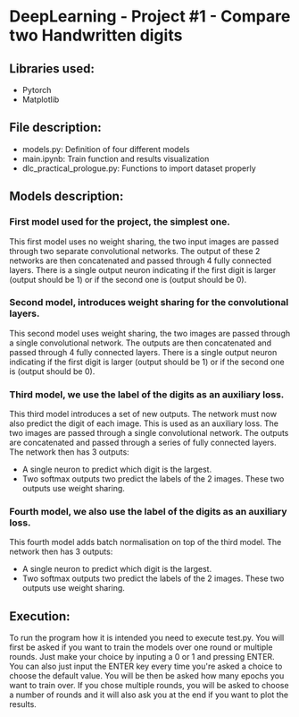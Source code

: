 # DeepLearning - Project #1 - Compare two Handwritten digits

## Libraries used: 

<ul>
<li>Pytorch</li>
<li>Matplotlib</li>
</ul>


## File description:

<ul>
<li>models.py: Definition of four different models</li>
<li>main.ipynb: Train function and results visualization</li>
<li>dlc_practical_prologue.py: Functions to import dataset properly</li>
</ul>


## Models description:

### First model used for the project, the simplest one.

This first model uses no weight sharing, the two input images are passed through two separate convolutional networks. The output of these 2 networks are then concatenated and passed through 4 fully connected layers. There is a single output neuron indicating if the first digit is larger (output should be 1) or if the second one is (output should be 0).

### Second model, introduces weight sharing for the convolutional layers.

This second model uses weight sharing, the two images are passed through a single convolutional network. The outputs are then concatenated and passed through 4 fully connected layers. There is a single output neuron indicating if the first digit is larger (output should be 1) or if the second one is (output should be 0).

### Third model, we use the label of the digits as an auxiliary loss.

This third model introduces a set of new outputs. The network must now also predict the digit of each image. This is used as an auxiliary loss. The two images are passed through a single convolutional network. The outputs are concatenated and passed through a series of fully connected layers. The network then has 3 outputs: 
<ul>
<li>A single neuron to predict which digit is the largest.</li>
<li>Two softmax outputs two predict the labels of the 2 images. These two outputs use weight sharing.</li>
</ul>

### Fourth model, we also use the label of the digits as an auxiliary loss.

This fourth model adds batch normalisation on top of the third model.
The network then has 3 outputs:
<ul>
<li>A single neuron to predict which digit is the largest.</li>
<li>Two softmax outputs two predict the labels of the 2 images. These two outputs use weight sharing.</li>
</ul>


## Execution:

To run the program how it is intended you need to execute test.py.
You will first be asked if you want to train the models over one round or multiple rounds. Just make your choice by inputing a 0 or 1 and pressing ENTER. You can also just input the ENTER key every time you're asked a choice to choose the default value. You will be then be asked how many epochs you want to train over. If you chose multiple rounds, you will be asked to choose a number of rounds and it will also ask you at the end if you want to plot the results.
